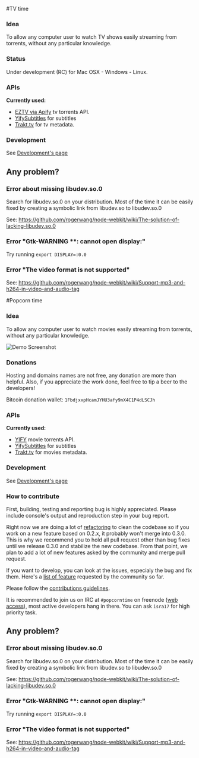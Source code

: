 #TV time

### Idea

To allow any computer user to watch TV shows easily streaming from torrents, without any particular knowledge.


### Status

Under development (RC) for Mac OSX - Windows - Linux.

### APIs

**Currently used:**
- [EZTV via Apify](https://apify.heroku.com/resources/4fe34d909e610f0001000006) tv torrents API.
- [YifySubtitles](http://www.yifysubtitles.com) for subtitles
- [Trakt.tv](https://trakt.tv/) for tv metadata.

### Development

See [Development's page](https://github.com/popcorn-team/popcorn-app/wiki/Development)


## Any problem?

### Error about missing libudev.so.0
Search for libudev.so.0 on your distribution. Most of the time it can be easily fixed by creating a symbolic link from libudev.so to libudev.so.0

See: https://github.com/rogerwang/node-webkit/wiki/The-solution-of-lacking-libudev.so.0

### Error "Gtk-WARNING **: cannot open display:"
Try running `export DISPLAY=:0.0`

### Error "The video format is not supported"
See: https://github.com/rogerwang/node-webkit/wiki/Support-mp3-and-h264-in-video-and-audio-tag

#Popcorn time

### Idea

To allow any computer user to watch movies easily streaming from torrents, without any particular knowledge.

![Demo Screenshot](http://popcorn-time.tv/images/how-ui.png)

### Donations

Hosting and domains names are not free, any donation are more than helpful. Also, if you appreciate the work done, feel free to tip a beer to the developers!

Bitcoin donation wallet: `1FbdjxxpHcamJYHU3afy9nX4C1P4dLSCJh`

### APIs

**Currently used:**
- [YIFY](http://yts.re/api) movie torrents API.
- [YifySubtitles](http://www.yifysubtitles.com) for subtitles
- [Trakt.tv](https://trakt.tv/) for movies metadata.

### Development

See [Development's page](https://github.com/popcorn-org/popcorn-app/wiki/Development)

### How to contribute

First, building, testing and reporting bug is highly appreciated. Please include console's output and reproduction step in your bug report.

Right now we are doing a lot of [refactoring](https://github.com/popcorn-org/popcorn-app/issues/174) to clean the codebase so if you work on a new feature based on 0.2.x, it probably won't merge into 0.3.0. This is why we recommend you to hold all pull request other than bug fixes until we release 0.3.0 and stabilize the new codebase. From that point, we plan to add a lot of new features asked by the community and merge pull request.

If you want to develop, you can look at the issues, especialy the bug and fix them.
Here's a [list of feature](https://popcorntime.uservoice.com/forums/245422-general) requested by the community so far.

Please follow the [contributions guidelines](https://github.com/popcorn-org/popcorn-app/blob/master/CONTRIBUTING.md).

It is recommended to join us on IRC at `#popcorntime` on freenode ([web access](http://webchat.freenode.net/?channels=popcorntime)), most active developers hang in there. You can ask `isra17` for high priority task.

## Any problem?

### Error about missing libudev.so.0
Search for libudev.so.0 on your distribution. Most of the time it can be easily fixed by creating a symbolic link from libudev.so to libudev.so.0

See: https://github.com/rogerwang/node-webkit/wiki/The-solution-of-lacking-libudev.so.0

### Error "Gtk-WARNING **: cannot open display:"
Try running `export DISPLAY=:0.0`

### Error "The video format is not supported"
See: https://github.com/rogerwang/node-webkit/wiki/Support-mp3-and-h264-in-video-and-audio-tag
